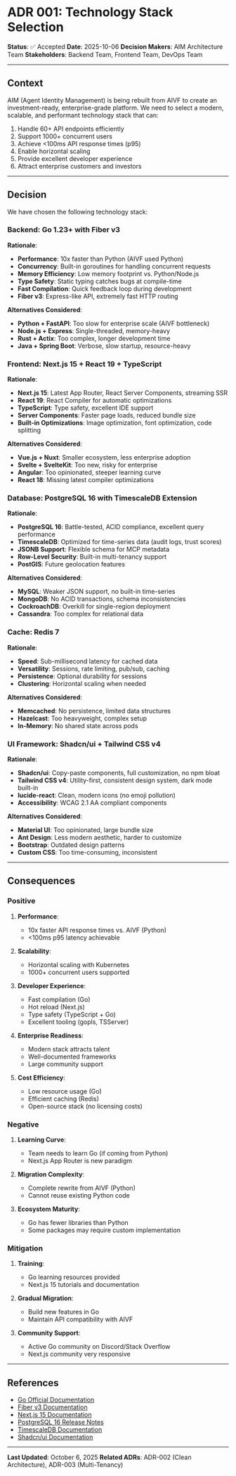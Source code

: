 # ADR 001: Technology Stack Selection

**Status**: ✅ Accepted
**Date**: 2025-10-06
**Decision Makers**: AIM Architecture Team
**Stakeholders**: Backend Team, Frontend Team, DevOps Team

---

## Context

AIM (Agent Identity Management) is being rebuilt from AIVF to create an investment-ready, enterprise-grade platform. We need to select a modern, scalable, and performant technology stack that can:

1. Handle 60+ API endpoints efficiently
2. Support 1000+ concurrent users
3. Achieve <100ms API response times (p95)
4. Enable horizontal scaling
5. Provide excellent developer experience
6. Attract enterprise customers and investors

---

## Decision

We have chosen the following technology stack:

### Backend: **Go 1.23+ with Fiber v3**

**Rationale**:
- **Performance**: 10x faster than Python (AIVF used Python)
- **Concurrency**: Built-in goroutines for handling concurrent requests
- **Memory Efficiency**: Low memory footprint vs. Python/Node.js
- **Type Safety**: Static typing catches bugs at compile-time
- **Fast Compilation**: Quick feedback loop during development
- **Fiber v3**: Express-like API, extremely fast HTTP routing

**Alternatives Considered**:
- **Python + FastAPI**: Too slow for enterprise scale (AIVF bottleneck)
- **Node.js + Express**: Single-threaded, memory-heavy
- **Rust + Actix**: Too complex, longer development time
- **Java + Spring Boot**: Verbose, slow startup, resource-heavy

### Frontend: **Next.js 15 + React 19 + TypeScript**

**Rationale**:
- **Next.js 15**: Latest App Router, React Server Components, streaming SSR
- **React 19**: React Compiler for automatic optimizations
- **TypeScript**: Type safety, excellent IDE support
- **Server Components**: Faster page loads, reduced bundle size
- **Built-in Optimizations**: Image optimization, font optimization, code splitting

**Alternatives Considered**:
- **Vue.js + Nuxt**: Smaller ecosystem, less enterprise adoption
- **Svelte + SvelteKit**: Too new, risky for enterprise
- **Angular**: Too opinionated, steeper learning curve
- **React 18**: Missing latest compiler optimizations

### Database: **PostgreSQL 16 with TimescaleDB Extension**

**Rationale**:
- **PostgreSQL 16**: Battle-tested, ACID compliance, excellent query performance
- **TimescaleDB**: Optimized for time-series data (audit logs, trust scores)
- **JSONB Support**: Flexible schema for MCP metadata
- **Row-Level Security**: Built-in multi-tenancy support
- **PostGIS**: Future geolocation features

**Alternatives Considered**:
- **MySQL**: Weaker JSON support, no built-in time-series
- **MongoDB**: No ACID transactions, schema inconsistencies
- **CockroachDB**: Overkill for single-region deployment
- **Cassandra**: Too complex for relational data

### Cache: **Redis 7**

**Rationale**:
- **Speed**: Sub-millisecond latency for cached data
- **Versatility**: Sessions, rate limiting, pub/sub, caching
- **Persistence**: Optional durability for sessions
- **Clustering**: Horizontal scaling when needed

**Alternatives Considered**:
- **Memcached**: No persistence, limited data structures
- **Hazelcast**: Too heavyweight, complex setup
- **In-Memory**: No shared state across pods

### UI Framework: **Shadcn/ui + Tailwind CSS v4**

**Rationale**:
- **Shadcn/ui**: Copy-paste components, full customization, no npm bloat
- **Tailwind CSS v4**: Utility-first, consistent design system, dark mode built-in
- **lucide-react**: Clean, modern icons (no emoji pollution)
- **Accessibility**: WCAG 2.1 AA compliant components

**Alternatives Considered**:
- **Material UI**: Too opinionated, large bundle size
- **Ant Design**: Less modern aesthetic, harder to customize
- **Bootstrap**: Outdated design patterns
- **Custom CSS**: Too time-consuming, inconsistent

---

## Consequences

### Positive

1. **Performance**:
   - 10x faster API response times vs. AIVF (Python)
   - <100ms p95 latency achievable

2. **Scalability**:
   - Horizontal scaling with Kubernetes
   - 1000+ concurrent users supported

3. **Developer Experience**:
   - Fast compilation (Go)
   - Hot reload (Next.js)
   - Type safety (TypeScript + Go)
   - Excellent tooling (gopls, TSServer)

4. **Enterprise Readiness**:
   - Modern stack attracts talent
   - Well-documented frameworks
   - Large community support

5. **Cost Efficiency**:
   - Low resource usage (Go)
   - Efficient caching (Redis)
   - Open-source stack (no licensing costs)

### Negative

1. **Learning Curve**:
   - Team needs to learn Go (if coming from Python)
   - Next.js App Router is new paradigm

2. **Migration Complexity**:
   - Complete rewrite from AIVF (Python)
   - Cannot reuse existing Python code

3. **Ecosystem Maturity**:
   - Go has fewer libraries than Python
   - Some packages may require custom implementation

### Mitigation

1. **Training**:
   - Go learning resources provided
   - Next.js 15 tutorials and documentation

2. **Gradual Migration**:
   - Build new features in Go
   - Maintain API compatibility with AIVF

3. **Community Support**:
   - Active Go community on Discord/Stack Overflow
   - Next.js community very responsive

---

## References

- [Go Official Documentation](https://go.dev/doc/)
- [Fiber v3 Documentation](https://docs.gofiber.io/)
- [Next.js 15 Documentation](https://nextjs.org/docs)
- [PostgreSQL 16 Release Notes](https://www.postgresql.org/docs/16/release-16.html)
- [TimescaleDB Documentation](https://docs.timescale.com/)
- [Shadcn/ui Documentation](https://ui.shadcn.com/)

---

**Last Updated**: October 6, 2025
**Related ADRs**: ADR-002 (Clean Architecture), ADR-003 (Multi-Tenancy)
